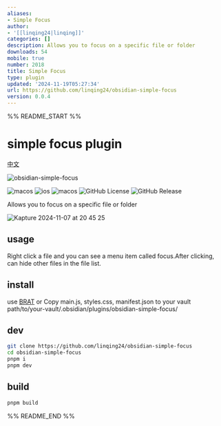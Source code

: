 ```yaml
---
aliases:
- Simple Focus
author:
- '[[linqing24|linqing]]'
categories: []
description: Allows you to focus on a specific file or folder
downloads: 54
mobile: true
number: 2018
title: Simple Focus
type: plugin
updated: '2024-11-19T05:27:34'
url: https://github.com/linqing24/obsidian-simple-focus
version: 0.0.4
---
```


%% README_START %%

# simple focus plugin

[中文](./README-ZH.md)

![obsidian-simple-focus](https://socialify.git.ci/linqing24/obsidian-simple-focus/image?font=Inter&issues=1&language=1&name=1&owner=1&pattern=Circuit%20Board&theme=Light)

![macos](https://img.shields.io/badge/platform-macOS-333?logo=apple) ![ios](https://img.shields.io/badge/platform-iOS-333?logo=apple) ![macos](https://img.shields.io/badge/obsidian-plugin-7C3AED?logo=obsidian) ![GitHub License](https://img.shields.io/github/license/linqing24/obsidian-simple-focus) ![GitHub Release](https://img.shields.io/github/v/release/linqing24/obsidian-simple-focus)


Allows you to focus on a specific file or folder


![Kapture 2024-11-07 at 20 45 25](https://github.com/user-attachments/assets/7e24b35d-d2a6-4ad7-8f0a-fc0c0fa5d802)



## usage

Right click a file and you can see a menu item called focus.After clicking, can hide other files in the file list.


## install

use [BRAT](https://github.com/TfTHacker/obsidian42-brat) or Copy main.js, styles.css, manifest.json to your vault path/to/your-vault/.obsidian/plugins/obsidian-simple-focus/

## dev

```bash
git clone https://github.com/linqing24/obsidian-simple-focus
cd obsidian-simple-focus
pnpm i
pnpm dev
```

## build

```bash
pnpm build
```


%% README_END %%